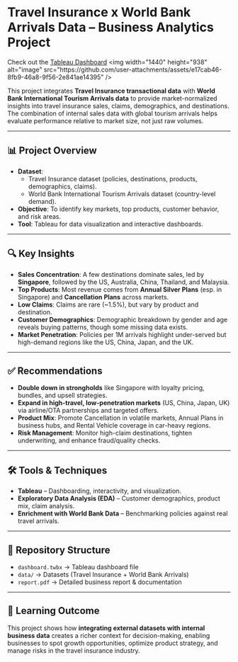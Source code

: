 # Travel Insurance x World Bank Arrivals Data – Business Analytics Project 
Check out the [Tableau Dashboard]([https://public.tableau.com/views/your-dashboard-link](https://public.tableau.com/shared/HQCPT84GM?:display_count=n&:origin=viz_share_link))
<img width="1440" height="938" alt="image" src="https://github.com/user-attachments/assets/e17cab46-8fb9-46a8-9f56-2e841ae14395" />


This project integrates **Travel Insurance transactional data** with **World Bank International Tourism Arrivals data** to provide market-normalized insights into travel insurance sales, claims, demographics, and destinations. The combination of internal sales data with global tourism arrivals helps evaluate performance relative to market size, not just raw volumes.  

---

## 📊 Project Overview  
- **Dataset**:  
  - Travel Insurance dataset (policies, destinations, products, demographics, claims).  
  - World Bank International Tourism Arrivals dataset (country-level demand).  
- **Objective**: To identify key markets, top products, customer behavior, and risk areas.  
- **Tool**: Tableau for data visualization and interactive dashboards.  

---

## 🔍 Key Insights  
- **Sales Concentration**: A few destinations dominate sales, led by **Singapore**, followed by the US, Australia, China, Thailand, and Malaysia.  
- **Top Products**: Most revenue comes from **Annual Silver Plans** (esp. in Singapore) and **Cancellation Plans** across markets.  
- **Low Claims**: Claims are rare (~1.5%), but vary by product and destination.  
- **Customer Demographics**: Demographic breakdown by gender and age reveals buying patterns, though some missing data exists.  
- **Market Penetration**: Policies per 1M arrivals highlight under-served but high-demand regions like the US, China, Japan, and the UK.  

---

## ✅ Recommendations  
- **Double down in strongholds** like Singapore with loyalty pricing, bundles, and upsell strategies.  
- **Expand in high-travel, low-penetration markets** (US, China, Japan, UK) via airline/OTA partnerships and targeted offers.  
- **Product Mix**: Promote Cancellation in volatile markets, Annual Plans in business hubs, and Rental Vehicle coverage in car-heavy regions.  
- **Risk Management**: Monitor high-claim destinations, tighten underwriting, and enhance fraud/quality checks.  

---

## 🛠️ Tools & Techniques  
- **Tableau** – Dashboarding, interactivity, and visualization.  
- **Exploratory Data Analysis (EDA)** – Customer demographics, product mix, claim analysis.  
- **Enrichment with World Bank Data** – Benchmarking policies against real travel arrivals.  

---

## 📂 Repository Structure  
- `dashboard.twbx` → Tableau dashboard file  
- `data/` → Datasets (Travel Insurance + World Bank Arrivals)  
- `report.pdf` → Detailed business report & documentation  

---

## 🚀 Learning Outcome  
This project shows how **integrating external datasets with internal business data** creates a richer context for decision-making, enabling businesses to spot growth opportunities, optimize product strategy, and manage risks in the travel insurance industry.  
